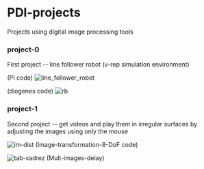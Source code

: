 # PDI-projects

Projects using digital image processing tools

### project-0
First project -- line follower robot (v-rep simulation environment)

(PI code)
![line_follower_robot](https://user-images.githubusercontent.com/26671424/54724027-36c32d00-4b48-11e9-86bc-a2234316340f.png)

(diogenes code)
![rb](https://user-images.githubusercontent.com/26671424/55207156-e1c28f00-51b7-11e9-9a42-8d6e18b6ee8f.png)

### project-1
Second project -- get videos and play them in irregular surfaces by adjusting the images using only the mouse

![im-dist](https://user-images.githubusercontent.com/26671424/55207730-30712880-51ba-11e9-9c97-a6eaafeb154b.png)
(Image-transformation-8-DoF code)

![tab-xadrez](https://user-images.githubusercontent.com/26671424/55447292-86b6e080-5599-11e9-9dfe-f62cebe6d0d4.png)
(Mult-images-delay)
